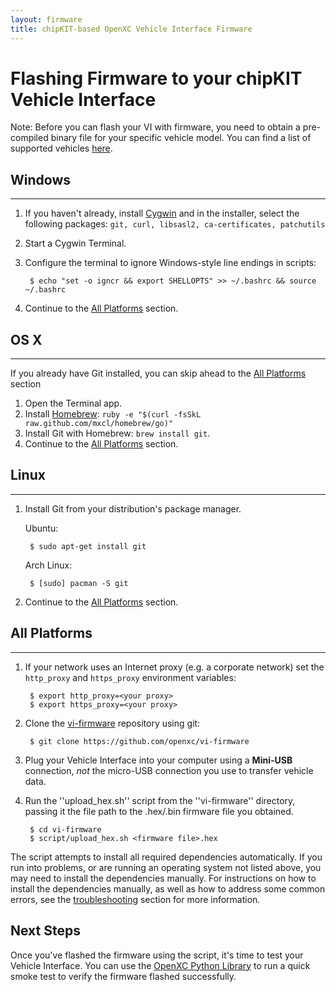 ```yaml
---
layout: firmware
title: chipKIT-based OpenXC Vehicle Interface Firmware
---
```


<div class="page-header">
    <h1>Flashing Firmware to your chipKIT Vehicle Interface</h1>
</div>

Note: Before you can flash your VI with firmware, you need to obtain a pre-compiled binary file for your specific
vehicle model. You can find a list of supported vehicles [here][supported-vehicles].



## Windows
-------

1. If you haven't already, install [Cygwin](http://www.cygwin.com) and in the installer, select the
   following packages: ``git, curl, libsasl2, ca-certificates, patchutils``

2. Start a Cygwin Terminal.
3. Configure the terminal to ignore Windows-style line endings in scripts:

        $ echo "set -o igncr && export SHELLOPTS" >> ~/.bashrc && source ~/.bashrc
        
4. Continue to the [All Platforms](#all-platforms) section.

## OS X
--------

If you already have Git installed, you can skip ahead to the [All Platforms](#all-platforms) section

1. Open the Terminal app.
2. Install [Homebrew](http://mxcl.github.com/homebrew/):
   ``ruby -e "$(curl -fsSkL raw.github.com/mxcl/homebrew/go)"``
3. Install Git with Homebrew: ``brew install git``.
4. Continue to the [All Platforms](#all-platforms) section.

## Linux
-----

1. Install Git from your distribution's package manager.

   Ubuntu:


        $ sudo apt-get install git

   Arch Linux:


        $ [sudo] pacman -S git

2. Continue to the [All Platforms](#all-platforms) section.


## All Platforms<a name="all-platforms" />
-------------

1. If your network uses an Internet proxy (e.g. a corporate network) set the
   ``http_proxy`` and ``https_proxy`` environment variables:

        $ export http_proxy=<your proxy>
        $ export https_proxy=<your proxy>

2. Clone the [vi-firmware](https://github.com/openxc/vi-firmware)
   repository using git:

        $ git clone https://github.com/openxc/vi-firmware

3. Plug your Vehicle Interface into your computer using a **Mini-USB** connection,
*not* the micro-USB connection you use to transfer vehicle data.

4. Run the ''upload_hex.sh'' script from the ''vi-firmware'' directory, passing it the file
path to the .hex/.bin firmware file you obtained.

        $ cd vi-firmware
        $ script/upload_hex.sh <firmware file>.hex
        
The script attempts to install all required dependencies automatically. If you run into problems,
or are running an operating system not listed above, you may need to install the dependencies manually. 
For instructions on how to install the dependencies manually, as well as how to address some common
errors, see the [troubleshooting][troubleshooting] section for more information.

<div class="page-header">
<h2>Next Steps</h2>
</div>

Once you've flashed the firmware using the script, it's time to test your Vehicle Interface. 
You can use the [OpenXC Python Library][python-test] to run a quick smoke test to verify the firmware flashed
successfully.


[python-test]: http://www.openxcplatform.com/python/getting-started.html
[troubleshooting]: /firmware/troubleshooting.html
[supported-vehicles]: http://www.openxcplatform.com/hardware/vehicles.html